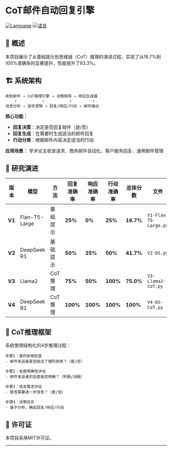 # CoT邮件自动回复引擎

[![Language](https://img.shields.io/badge/Language-English-blue)](README.md)
[![语言](https://img.shields.io/badge/语言-中文-red)](README.zh-CN.md)


## 🚀 概述

本项目展示了从基础提示到思维链（CoT）推理的演进过程，实现了从16.7%到100%准确率的显著提升，性能提升了83.3%。

## 🏗️ 系统架构

```
收到邮件 → CoT推理引擎 → 决策矩阵 → 响应生成器
    ↓           ↓           ↓         ↓
消息分析 → 逐步逻辑 → 回复/响应/行动 → 邮件输出
```

**核心功能：**
- **回复决策**：决定是否回复邮件（是/否）
- **回复生成**：在需要时生成适当的邮件回复
- **行动分类**：根据邮件内容决定适当的行动

**应用场景：** 学术论文收录请求、商务邮件自动化、客户服务回复、通用邮件管理

## 🔬 研究演进

| 版本 | 模型 | 方法 | 回复准确率 | 响应准确率 | 行动准确率 | 总体分数 | 文件 |
|------|------|------|------------|------------|------------|----------|------|
| **V1** | Flan-T5-Large | 基础提示 | **25%** | **0%** | **25%** | **16.7%** | `V1-Flan-T5-Large.py` |
| **V2** | DeepSeek R1 | 基础提示 | **50%** | **25%** | **50%** | **41.7%** | `V2-DS.py` |
| **V3** | Llama2 | CoT推理 | **75%** | **50%** | **100%** | **75.0%** | `V3-Llama2-CoT.py` |
| **V4** | DeepSeek R1 | CoT推理 | **100%** | **100%** | **100%** | **100%** | `V4-DS-CoT.py` |

## 🧠 CoT推理框架

系统使用结构化的4步推理过程：

```
步骤1：强烈拒绝检查
- 邮件发送者是否给出了强烈拒绝？（是/否）

步骤2：态度明确性评估
- 邮件发送者的态度是否明确？（积极/消极）

步骤3：信息需求评估
- 是否需要进一步信息？（是/否）

步骤4：决策综合
- 基于分析，确定回复/响应/行动
```





## 📄 许可证

本项目采用MIT许可证。

---

